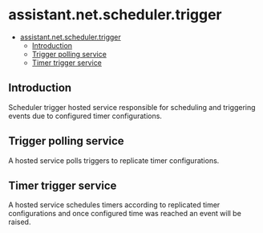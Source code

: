 ﻿# assistant.net.scheduler.trigger

- [assistant.net.scheduler.trigger](#assistantnetschedulertrigger)
  - [Introduction](#introduction)
  - [Trigger polling service](#trigger-polling-service)
  - [Timer trigger service](#timer-trigger-service)

## Introduction

Scheduler trigger hosted service responsible for scheduling and triggering events due to configured timer configurations.

## Trigger polling service

A hosted service polls triggers to replicate timer configurations.

## Timer trigger service

A hosted service schedules timers according to replicated timer configurations and once configured time was reached
an event will be raised.
